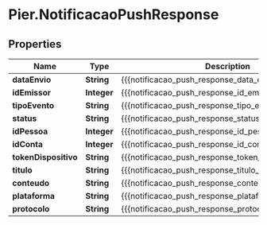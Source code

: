 # Pier.NotificacaoPushResponse

## Properties
Name | Type | Description | Notes
------------ | ------------- | ------------- | -------------
**dataEnvio** | **String** | {{{notificacao_push_response_data_envio_value}}} | [optional] 
**idEmissor** | **Integer** | {{{notificacao_push_response_id_emissor_value}}} | [optional] 
**tipoEvento** | **String** | {{{notificacao_push_response_tipo_evento_value}}} | [optional] 
**status** | **String** | {{{notificacao_push_response_status_value}}} | [optional] 
**idPessoa** | **Integer** | {{{notificacao_push_response_id_pessoa_value}}} | 
**idConta** | **Integer** | {{{notificacao_push_response_id_conta_value}}} | 
**tokenDispositivo** | **String** | {{{notificacao_push_response_token_dispositivo_value}}} | 
**titulo** | **String** | {{{notificacao_push_response_titulo_value}}} | 
**conteudo** | **String** | {{{notificacao_push_response_conteudo_value}}} | 
**plataforma** | **String** | {{{notificacao_push_response_plataforma_value}}} | [optional] 
**protocolo** | **String** | {{{notificacao_push_response_protocolo_value}}} | [optional] 


